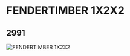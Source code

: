 # FENDERTIMBER 1X2X2
## 2991
![FENDERTIMBER 1X2X2](https://lc-www-live-s.legocdn.com/media/bricks/5/2/4289313.jpg)